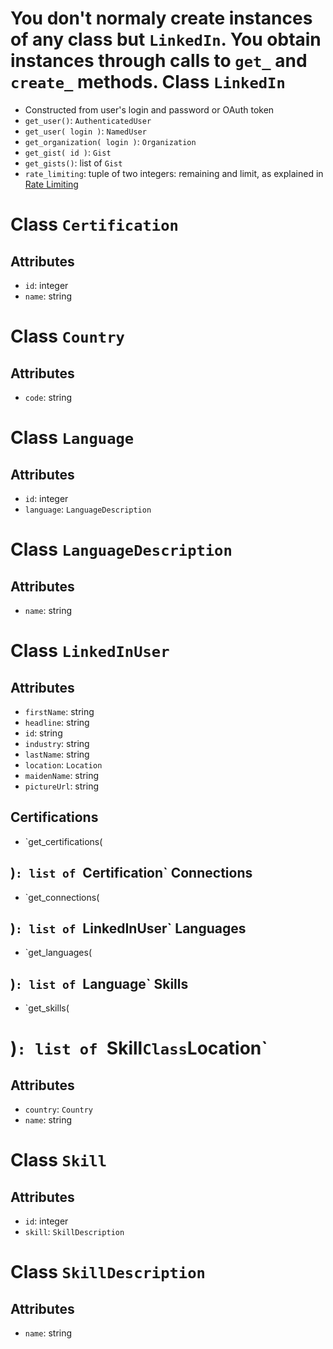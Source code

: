 You don't normaly create instances of any class but `LinkedIn`.
You obtain instances through calls to `get_` and `create_` methods.
Class `LinkedIn`
==============
* Constructed from user's login and password or OAuth token
* `get_user()`: `AuthenticatedUser`
* `get_user( login )`: `NamedUser`
* `get_organization( login )`: `Organization`
* `get_gist( id )`: `Gist`
* `get_gists()`: list of `Gist`
* `rate_limiting`: tuple of two integers: remaining and limit, as explained in [Rate Limiting](http://developer.linkedin.com/v3/#rate-limiting)

Class `Certification`
=====================

Attributes
----------
* `id`: integer
* `name`: string

Class `Country`
===============

Attributes
----------
* `code`: string

Class `Language`
================

Attributes
----------
* `id`: integer
* `language`: `LanguageDescription`

Class `LanguageDescription`
===========================

Attributes
----------
* `name`: string

Class `LinkedInUser`
====================

Attributes
----------
* `firstName`: string
* `headline`: string
* `id`: string
* `industry`: string
* `lastName`: string
* `location`: `Location`
* `maidenName`: string
* `pictureUrl`: string

Certifications
--------------
* `get_certifications(

)`: list of `Certification`
Connections
-----------
* `get_connections(

)`: list of `LinkedInUser`
Languages
---------
* `get_languages(

)`: list of `Language`
Skills
------
* `get_skills(

)`: list of `Skill`
Class `Location`
================

Attributes
----------
* `country`: `Country`
* `name`: string

Class `Skill`
=============

Attributes
----------
* `id`: integer
* `skill`: `SkillDescription`

Class `SkillDescription`
========================

Attributes
----------
* `name`: string
